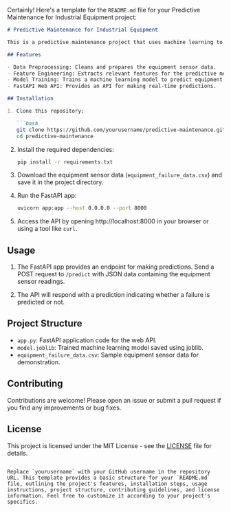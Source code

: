 Certainly! Here's a template for the `README.md` file for your Predictive Maintenance for Industrial Equipment project:

```markdown
# Predictive Maintenance for Industrial Equipment

This is a predictive maintenance project that uses machine learning to predict equipment failures in industrial settings. The project includes data preprocessing, feature engineering, model training, and a FastAPI-based web API for making real-time predictions.

## Features

- Data Preprocessing: Cleans and prepares the equipment sensor data.
- Feature Engineering: Extracts relevant features for the predictive model.
- Model Training: Trains a machine learning model to predict equipment failures.
- FastAPI Web API: Provides an API for making real-time predictions.

## Installation

1. Clone this repository:

   ```bash
   git clone https://github.com/yourusername/predictive-maintenance.git
   cd predictive-maintenance
   ```

2. Install the required dependencies:

   ```bash
   pip install -r requirements.txt
   ```

3. Download the equipment sensor data (`equipment_failure_data.csv`) and save it in the project directory.

4. Run the FastAPI app:

   ```bash
   uvicorn app:app --host 0.0.0.0 --port 8000
   ```

5. Access the API by opening http://localhost:8000 in your browser or using a tool like `curl`.

## Usage

1. The FastAPI app provides an endpoint for making predictions. Send a POST request to `/predict` with JSON data containing the equipment sensor readings.

2. The API will respond with a prediction indicating whether a failure is predicted or not.

## Project Structure

- `app.py`: FastAPI application code for the web API.
- `model.joblib`: Trained machine learning model saved using joblib.
- `equipment_failure_data.csv`: Sample equipment sensor data for demonstration.

## Contributing

Contributions are welcome! Please open an issue or submit a pull request if you find any improvements or bug fixes.

## License

This project is licensed under the MIT License - see the [LICENSE](LICENSE) file for details.
```

Replace `yourusername` with your GitHub username in the repository URL. This template provides a basic structure for your `README.md` file, outlining the project's features, installation steps, usage instructions, project structure, contributing guidelines, and license information. Feel free to customize it according to your project's specifics.
